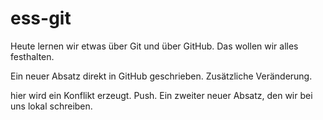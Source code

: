 # ess-git

Heute lernen wir etwas über Git und über GitHub.
Das wollen wir alles festhalten.

Ein neuer Absatz direkt in GitHub geschrieben. Zusätzliche Veränderung.


hier wird ein Konflikt erzeugt. Push.
Ein zweiter neuer Absatz, den wir bei uns lokal schreiben.
